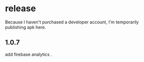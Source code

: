 # release
Because I haven't purchased a developer account, I'm temporarily publishing apk here.

## 1.0.7
add firebase analytics .
